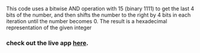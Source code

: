 This code uses a bitwise AND operation with 15 (binary 1111) to get the last 4 bits of the number, and then shifts the number to the right by 4 bits in each iteration until the number becomes 0. The result is a hexadecimal representation of the given integer

### check out the live app [here](https://priyanka23-brs.github.io/array-assignment/).
